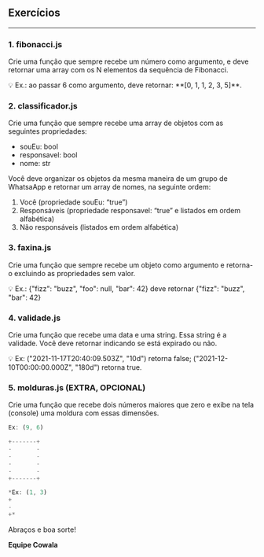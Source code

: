 ## Exercícios

---

### **1. fibonacci.js**

Crie uma função que sempre recebe um número como argumento, e deve retornar uma array com os N elementos da sequência de Fibonacci.

<aside>
💡 Ex.: ao passar 6 como argumento, deve retornar: **[0, 1, 1, 2, 3, 5]**.

</aside>

### 2. classificador.js

Crie uma função que sempre recebe uma array de objetos com as seguintes propriedades:

- souEu: bool
- responsavel: bool
- nome: str

Você deve organizar os objetos da mesma maneira de um grupo de WhatsaApp e retornar um array de nomes, na seguinte ordem:

1. Você (propriedade souEu: “true”)
2. Responsáveis (propriedade responsavel: “true” e listados em ordem alfabética)
3. Não responsáveis (listados em ordem alfabética)

### 3. faxina.js

Crie uma função que sempre recebe um objeto como argumento e retorna-o excluindo as propriedades sem valor.

<aside>
💡 Ex.: {"fizz": "buzz", "foo": null, "bar": 42} deve retornar {"fizz": "buzz", "bar": 42}

</aside>

### 4. validade.js

Crie uma função que recebe uma data e uma string. Essa string é a validade. Você deve retornar indicando se está expirado ou não.

<aside>
💡 Ex: ("2021-11-17T20:40:09.503Z", "10d") retorna false; ("2021-12-10T00:00:00.000Z", "180d") retorna true.

</aside>

### 5. molduras.js (EXTRA, OPCIONAL)

Crie uma função que recebe dois números maiores que zero e exibe na tela (console) uma moldura com essas dimensões.

```jsx
Ex: (9, 6)

+-------+
-       -
-       -
-       -
-       -
+-------+
```

```jsx
*Ex: (1, 3)
+
-
+*
```

Abraços e boa sorte!

**Equipe Cowala**